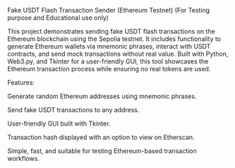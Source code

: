 Fake USDT Flash Transaction Sender (Ethereum Testnet)   (For Testing purpose and Educational use only)

This project demonstrates sending fake USDT flash transactions on the Ethereum blockchain using the Sepolia testnet. It includes functionality to generate Ethereum wallets via mnemonic phrases, interact with USDT contracts, and send mock transactions without real value. Built with Python, Web3.py, and Tkinter for a user-friendly GUI, this tool showcases the Ethereum transaction process while ensuring no real tokens are used.

Features:

Generate random Ethereum addresses using mnemonic phrases.

Send fake USDT transactions to any address.

User-friendly GUI built with Tkinter.

Transaction hash displayed with an option to view on Etherscan.

Simple, fast, and suitable for testing Ethereum-based transaction workflows.

